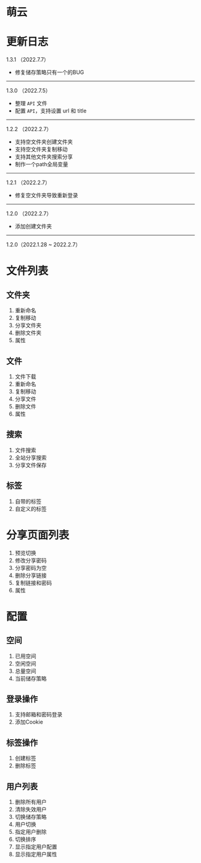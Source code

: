 # 萌云

# 更新日志

1.3.1 （2022.7.7）

- 修复储存策略只有一个的BUG

---

1.3.0 （2022.7.5）

- 整理 `API` 文件
- 配置 `API`，支持设置 url 和 title

---

1.2.2 （2022.2.7）

- 支持空文件夹创建文件夹
- 支持空文件夹复制移动
- 支持其他文件夹搜索分享
- 制作一个path全局变量

---

1.2.1 （2022.2.7）

- 修复空文件夹导致重新登录

---

1.2.0 （2022.2.7）

- 添加创建文件夹

---

1.2.0（2022.1.28 ~ 2022.2.7）

# 文件列表

## 文件夹

1. 重新命名
2. 复制移动
3. 分享文件夹
4. 删除文件夹
5. 属性

## 文件

1. 文件下载
2. 重新命名
3. 复制移动
4. 分享文件
5. 删除文件
6. 属性

## 搜索

1. 文件搜索
2. 全站分享搜索
3. 分享文件保存

## 标签

1. 自带的标签
2. 自定义的标签

# 分享页面列表

1. 预览切换
2. 修改分享密码
3. 分享密码为空
4. 删除分享链接
5. 复制链接和密码
6. 属性

# 配置

## 空间

1. 已用空间
2. 空闲空间
3. 总量空间
4. 当前储存策略

## 登录操作

1. 支持邮箱和密码登录
2. 添加Cookie

## 标签操作

1. 创建标签
2. 删除标签

## 用户列表

1. 删除所有用户
2. 清除失效用户
3. 切换储存策略
4. 用户切换
5. 指定用户删除
6. 切换排序
7. 显示指定用户配置
8. 显示指定用户属性